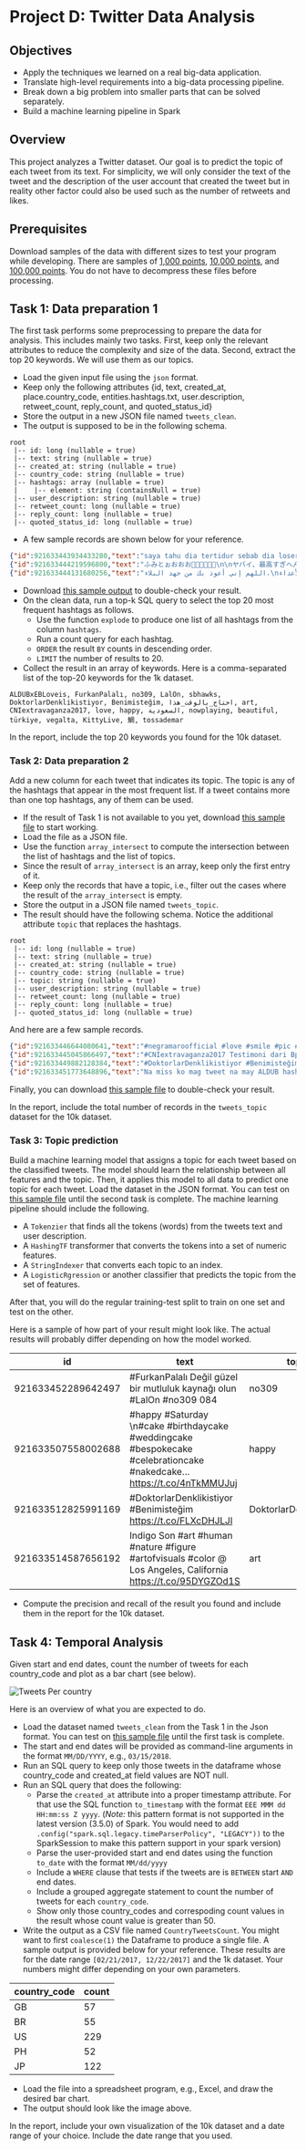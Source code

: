 # Project D: Twitter Data Analysis

## Objectives
- Apply the techniques we learned on a real big-data application.
- Translate high-level requirements into a big-data processing pipeline.
- Break down a big problem into smaller parts that can be solved separately.
- Build a machine learning pipeline in Spark

## Overview
This project analyzes a Twitter dataset. Our goal is to predict the topic of each tweet from its text.
For simplicity, we will only consider the text of the tweet and the description of the user account that
created the tweet but in reality other factor could also be used such as the number of retweets and likes.

## Prerequisites
Download samples of the data with different sizes to test your program while developing.
There are samples of
[1,000 points](https://drive.google.com/open?id=1CoNIq2cymgr7sie8KcDU4HL7cEu-RAEb),
[10,000 points](https://drive.google.com/open?id=1CnmVPg8L3deF0EhCBy4Orh3GoSdjosJ4),
and [100,000 points](https://drive.google.com/open?id=1Cn_E45y0kVXZZRlb7BE9n6F7pwhrcPvZ).
You do not have to decompress these files before processing.

## Task 1: Data preparation 1
The first task performs some preprocessing to prepare the data for analysis.
This includes mainly two tasks.
First, keep only the relevant attributes to reduce the complexity and size of the data.
Second, extract the top 20 keywords. We will use them as our topics.

- Load the given input file using the `json` format.
- Keep only the following attributes {id, text, created_at, place.country_code, entities.hashtags.txt, user.description, retweet_count, reply_count, and quoted_status_id}
- Store the output in a new JSON file named `tweets_clean`.
- The output is supposed to be in the following schema.
```
root
 |-- id: long (nullable = true)
 |-- text: string (nullable = true)
 |-- created_at: string (nullable = true)
 |-- country_code: string (nullable = true)
 |-- hashtags: array (nullable = true)
 |    |-- element: string (containsNull = true)
 |-- user_description: string (nullable = true)
 |-- retweet_count: long (nullable = true)
 |-- reply_count: long (nullable = true)
 |-- quoted_status_id: long (nullable = true)
```
- A few sample records are shown below for your reference.
```json
{"id":921633443934433280,"text":"saya tahu dia tertidur sebab dia loser","created_at":"Sat Oct 21 07:05:10 +0000 2017","country_code":"MY","hashtags":[],"user_description":"I'm not here anymore","retweet_count":0,"reply_count":0}
{"id":921633444219596800,"text":"ふみとぉおおお🙈🙈🙈💓💓💓\n\nヤバイ、最高すぎへん？？ふみと大好きやわ〜😭❤️\n\n甲子園の試合前に流れる学校紹介？キャプテンが喋るやつやん、ハイクオリティ🤤w https://t.co/heX5eQbWIP","created_at":"Sat Oct 21 07:05:10 +0000 2017","country_code":"JP","hashtags":[],"user_description":"野球ガールの頭やってます🙋甲子園 ⚾️LARUS🐧は本拠地🇯🇵花咲徳栄のアイドルって言われてます(言わせてます)優勝おめで徳栄ぅぅう💙💓💙💓浪しゃま可愛いし史也男前やし、やっぱり阪神優勝するわ🏆","retweet_count":0,"reply_count":0,"quoted_status_id":921338657436459008}
{"id":921633444131680256,"text":"اللهم إني أعوذ بك من جهد البلاء،\nودرك الشقاء، وسوء القضاء، وشماتة الأعداء.\n\"\n(متفق عليه)","created_at":"Sat Oct 21 07:05:10 +0000 2017","country_code":"KW","hashtags":[],"user_description":"اللهم إجعلني خير خلف لـ خير سلف","retweet_count":0,"reply_count":0}
```
- Download [this sample output](https://drive.google.com/file/d/1HuwfP05nX_qFucACuUlHqi4_ro3EiolZ/view?usp=sharing)
  to double-check your result.
- On the clean data, run a top-k SQL query to select the top 20 most frequent hashtags as follows.
  - Use the function `explode` to produce one list of all hashtags from the column `hashtags`.
  - Run a count query for each hashtag.
  - `ORDER` the result `BY` counts in descending order.
  - `LIMIT` the number of results to 20.
- Collect the result in an array of keywords. Here is a comma-separated list of the top-20 keywords for the 1k dataset.
```text
ALDUBxEBLoveis, FurkanPalalı, no309, LalOn, sbhawks, DoktorlarDenklikistiyor, Benimisteğim, احتاج_بالوقت_هذا, art, CNIextravaganza2017, love, happy, السعودية, nowplaying, beautiful, türkiye, vegalta, KittyLive, 鯛, tossademar
```

In the report, include the top 20 keywords you found for the 10k dataset.

### Task 2: Data preparation 2
Add a new column for each tweet that indicates its topic.
The topic is any of the hashtags that appear in the most frequent list.
If a tweet contains more than one top hashtags, any of them can be used.

- If the result of Task 1 is not available to you yet,
  download [this sample file](https://drive.google.com/file/d/1HuwfP05nX_qFucACuUlHqi4_ro3EiolZ/view?usp=sharing) to start working.
- Load the file as a JSON file.
- Use the function `array_intersect` to compute the intersection between the list of hashtags and the list of topics.
- Since the result of `array_intersect` is an array, keep only the first entry of it.
- Keep only the records that have a topic, i.e., filter out the cases where the result of the `array_intersect` is empty.
- Store the output in a JSON file named `tweets_topic`.
- The result should have the following schema. Notice the additional attribute `topic` that replaces the hashtags.
```text
root
 |-- id: long (nullable = true)
 |-- text: string (nullable = true)
 |-- created_at: string (nullable = true)
 |-- country_code: string (nullable = true)
 |-- topic: string (nullable = true)
 |-- user_description: string (nullable = true)
 |-- retweet_count: long (nullable = true)
 |-- reply_count: long (nullable = true)
 |-- quoted_status_id: long (nullable = true)
```
And here are a few sample records.

```json
{"id":921633446644080641,"text":"#negramaroofficial #love #smile #pic #follow4follow #followme #finoallimbrunire #amorecheritorni… https://t.co/o3LPaMxBrj","created_at":"Sat Oct 21 07:05:11 +0000 2017","country_code":"IT","topic":"love","user_description":"Negramanteinside_romanainside\nSe non sei Giuliano Sangiorgi lasciami stare.","retweet_count":0,"reply_count":0}
{"id":921633445045866497,"text":"#CNIextravaganza2017 Testimoni dari Bpk. Agung Handaya sebagai Double Diamond mengenai CNI I-Plan 2017 #bisnisCNI https://t.co/6fEs7eQPWh","created_at":"Sat Oct 21 07:05:11 +0000 2017","country_code":"ID","topic":"CNIextravaganza2017","user_description":"Hebat Produknya Hebat Bisnisnya","retweet_count":0,"reply_count":0}
{"id":921633449882128384,"text":"#DoktorlarDenklikistiyor #Benimisteğim https://t.co/decAepZqMN","created_at":"Sat Oct 21 07:05:12 +0000 2017","country_code":"TR","topic":"DoktorlarDenklikistiyor","user_description":"emin ben","retweet_count":0,"reply_count":0}
{"id":921633451773648896,"text":"Na miss ko mag tweet na may ALDUB hashtag  #ALDUBxEBLoveis","created_at":"Sat Oct 21 07:05:12 +0000 2017","country_code":"PH","topic":"ALDUBxEBLoveis","user_description":"Resilient. Objective. Rational.\nLove is a grave mental disease. - Plato","retweet_count":0,"reply_count":0}
```

Finally, you can download
[this sample file](https://drive.google.com/file/d/1VcsXznJkmyBJjKnVN__Q0mjyV3v7WVJ2/view?usp=sharing)
to double-check your result.

In the report, include the total number of records in the `tweets_topic` dataset for the 10k dataset.

### Task 3: Topic prediction
Build a machine learning model that assigns a topic for each tweet based on the classified tweets.
The model should learn the relationship between all features and the topic.
Then, it applies this model to all data to predict one topic for each tweet. Load the dataset in the JSON format.
You can test on [this sample file](https://drive.google.com/file/d/1VcsXznJkmyBJjKnVN__Q0mjyV3v7WVJ2/view?usp=sharing) until the second task is complete.
The machine learning pipeline should include the following.

- A `Tokenzier` that finds all the tokens (words) from the tweets text and user description.
- A `HashingTF` transformer that converts the tokens into a set of numeric features.
- A `StringIndexer` that converts each topic to an index.
- A `LogisticRgression` or another classifier that predicts the topic from the set of features.

After that, you will do the regular training-test split to train on one set and test on the other.

Here is a sample of how part of your result might look like. The actual results will probably differ depending on how the model worked.

|id                | text                                                                                                                  |topic                  |user_description                                                                                                     |label|prediction|
|------------------|-----------------------------------------------------------------------------------------------------------------------|-----------------------|---------------------------------------------------------------------------------------------------------------------|-----|----------|
|921633452289642497| #FurkanPalalı Değil güzel bir mutluluk kaynağı olun #LalOn #no309 084                                                 |no309                  |null                                                                                                                 |1.0  |1.0       |
|921633507558002688| #happy #Saturday \n#cake #birthdaycake #weddingcake #bespokecake #celebrationcake #nakedcake… https://t.co/4nTkMMUJuj |happy                  |Pastry chef, personal cook, mum. Cakes + bakes from my little bakery in tooting market, London cakes@nuvolabakery.com|10.0 |6.0       |
|921633512825991169| #DoktorlarDenklikistiyor #Benimisteğim https://t.co/FLXcDHJLJl                                                        |DoktorlarDenklikistiyor|emin ben                                                                                                             |3.0  |3.0       |
|921633514587656192| Indigo Son #art #human #nature #figure #artofvisuals #color @ Los Angeles, California https://t.co/95DYGZOd1S         |art                    |I am an artist. So, there!                                                                                           |8.0  |6.0       |

- Compute the precision and recall of the result you found and include them in the report for the 10k dataset. 

## Task 4: Temporal Analysis
Given start and end dates, count the number of tweets for each country_code and plot as a bar chart (see below).

![Tweets Per country](images/tweets_per_country.png)

Here is an overview of what you are expected to do.
- Load the dataset named `tweets_clean` from the Task 1 in the Json format.
  You can test on [this sample file](https://drive.google.com/file/d/1HuwfP05nX_qFucACuUlHqi4_ro3EiolZ/view?usp=sharing) until the first task is complete.
- The start and end dates will be provided as command-line arguments in the format `MM/DD/YYYY`, e.g., `03/15/2018`.
- Run an SQL query to keep only those tweets in the dataframe whose country_code and created_at field values are NOT null. 
- Run an SQL query that does the following:                                                
  - Parse the `created_at` attribute into a proper timestamp attribute. 
    For that use the SQL function `to_timestamp` with the format `EEE MMM dd HH:mm:ss Z yyyy`. (*Note:* this pattern format is not supported in the latest version (3.5.0) of Spark. You would need to add `.config("spark.sql.legacy.timeParserPolicy", "LEGACY"))` to the SparkSession to make this pattern support in your spark version)
  - Parse the user-provided start and end dates using the function `to_date` with the format `MM/dd/yyyy`
  - Include a `WHERE` clause that tests if the tweets are is `BETWEEN` start `AND` end dates.
  - Include a grouped aggregate statement to count the number of tweets for each `country_code`.
  - Show only those country_codes and correspoding count values in the result whose count value is greater than 50. 
- Write the output as a CSV file named `CountryTweetsCount`. You might want to first `coalesce(1)` the Dataframe to produce a single file.
  A sample output is provided below for your reference. These results are for the date range `[02/21/2017, 12/22/2017]` and the 1k dataset.   Your numbers might differ depending on your own parameters.

|country_code|count|
|------------|-----|
|          GB|   57|
|          BR|   55|
|          US|  229|
|          PH|   52|
|          JP|  122|

- Load the file into a spreadsheet program, e.g., Excel, and draw the desired bar chart.
- The output should look like the image above.

In the report, include your own visualization of the 10k dataset and a date range of your choice.
Include the date range that you used.
